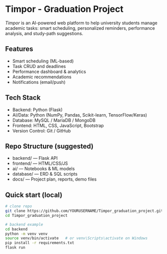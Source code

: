 # Timpor - Graduation Project

*Timpor* is an AI-powered web platform to help university students manage academic tasks: smart scheduling, personalized reminders, performance analysis, and study-path suggestions.

## Features
- Smart scheduling (ML-based)
- Task CRUD and deadlines
- Performance dashboard & analytics
- Academic recommendations
- Notifications (email/push)

## Tech Stack
- Backend: Python (Flask)
- AI/Data: Python (NumPy, Pandas, Scikit-learn, TensorFlow/Keras)
- Database: MySQL / MariaDB / MongoDB
- Frontend: HTML, CSS, JavaScript, Bootstrap
- Version Control: Git / GitHub

## Repo Structure (suggested)
- backend/ — Flask API
- frontend/ — HTML/CSS/JS
- ai/ — Notebooks & ML models
- database/ — ERD & SQL scripts
- docs/ — Project plan, reports, demo files

## Quick start (local)
```bash
# clone repo
git clone https://github.com/YOURUSERNAME/Timpor_graduation_project.git
cd Timpor_graduation_project

# backend example
cd backend
python -m venv venv
source venv/bin/activate   # or venv\Scripts\activate on Windows
pip install -r requirements.txt
flask run
